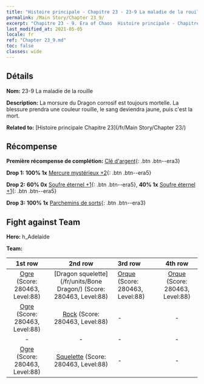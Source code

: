 ```yaml
---
title: "Histoire principale - Chapitre 23 - 23-9 La maladie de la rouille"
permalink: /Main Story/Chapter 23_9/
excerpt: "Chapitre 23 - 9. Era of Chaos  Histoire principale - Chapitre 23_9. 23-9 La maladie de la rouille"
last_modified_at: 2021-05-05
locale: fr
ref: "Chapter 23_9.md"
toc: false
classes: wide
---
```


## Détails

 **Nom:** 23-9 La maladie de la rouille

 **Description:** La morsure du Dragon corrosif est toujours mortelle. La blessure prendra une couleur rouille, le sang deviendra jaune, puis c'est la mort.

 **Related to:** [Histoire principale Chapitre 23](/fr/Main Story/Chapter 23/)

## Récompense

 **Première récompense de complétion:** [Clé d'argent](/ItemsFR/con_693/){: .btn .btn--era3}

 **Drop 1:** **100% 1x** [Mercure mystérieux +2](/ItemsFR/mat_77/){: .btn .btn--era5}

 **Drop 2:** **60% 0x** [Soufre éternel +1](/ItemsFR/mat_71/){: .btn .btn--era5}, **40% 1x** [Soufre éternel +1](/ItemsFR/mat_71/){: .btn .btn--era5}

 **Drop 3:** **100% 1x** [Parchemins de sorts](/ItemsFR/con_694/){: .btn .btn--era3}


## Fight against Team
 **Hero:** h_Adelaide

 **Team:**


  | 1st row | 2nd row | 3rd row | 4th row |
  |:----:|:----:|:----|:----:|
  | [Ogre](/fr/units/Ogre/) (Score: 280463, Level:88)  | [Dragon squelette](/fr/units/Bone Dragon/) (Score: 280463, Level:88)  | [Orque](/fr/units/Orc/) (Score: 280463, Level:88)  | [Orque](/fr/units/Orc/) (Score: 280463, Level:88)  |
  | [Ogre](/fr/units/Ogre/) (Score: 280463, Level:88)  | [Rock](/fr/units/Roc/) (Score: 280463, Level:88)  | - | - |
  | - | - | - | - |
  | [Ogre](/fr/units/Ogre/) (Score: 280463, Level:88)  | [Squelette](/fr/units/Skeleton/) (Score: 280463, Level:88)  | - | - |



